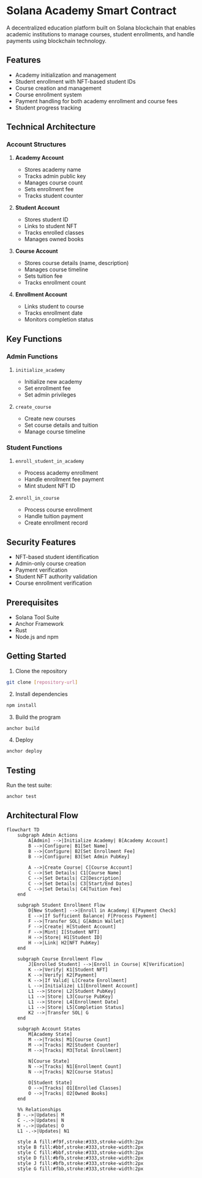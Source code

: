# Solana Academy Smart Contract

A decentralized education platform built on Solana blockchain that enables academic institutions to manage courses, student enrollments, and handle payments using blockchain technology.

## Features

- Academy initialization and management
- Student enrollment with NFT-based student IDs
- Course creation and management
- Course enrollment system
- Payment handling for both academy enrollment and course fees
- Student progress tracking

## Technical Architecture

### Account Structures

1. **Academy Account**
   - Stores academy name
   - Tracks admin public key
   - Manages course count
   - Sets enrollment fee
   - Tracks student counter

2. **Student Account**
   - Stores student ID
   - Links to student NFT
   - Tracks enrolled classes
   - Manages owned books

3. **Course Account**
   - Stores course details (name, description)
   - Manages course timeline
   - Sets tuition fee
   - Tracks enrollment count

4. **Enrollment Account**
   - Links student to course
   - Tracks enrollment date
   - Monitors completion status

## Key Functions

### Admin Functions

1. `initialize_academy`
   - Initialize new academy
   - Set enrollment fee
   - Set admin privileges

2. `create_course`
   - Create new courses
   - Set course details and tuition
   - Manage course timeline

### Student Functions

1. `enroll_student_in_academy`
   - Process academy enrollment
   - Handle enrollment fee payment
   - Mint student NFT ID

2. `enroll_in_course`
   - Process course enrollment
   - Handle tuition payment
   - Create enrollment record

## Security Features

- NFT-based student identification
- Admin-only course creation
- Payment verification
- Student NFT authority validation
- Course enrollment verification

## Prerequisites

- Solana Tool Suite
- Anchor Framework
- Rust
- Node.js and npm

## Getting Started

1. Clone the repository
```bash
git clone [repository-url]
```

2. Install dependencies
```bash
npm install
```

3. Build the program
```bash
anchor build
```

4. Deploy
```bash
anchor deploy
```

## Testing

Run the test suite:
```bash
anchor test
```

## Architectural Flow

```mermaid
flowchart TD
    subgraph Admin Actions
        A[Admin] -->|Initialize Academy| B[Academy Account]
        B -->|Configure| B1[Set Name]
        B -->|Configure| B2[Set Enrollment Fee]
        B -->|Configure| B3[Set Admin PubKey]
        
        A -->|Create Course| C[Course Account]
        C -->|Set Details| C1[Course Name]
        C -->|Set Details| C2[Description]
        C -->|Set Details| C3[Start/End Dates]
        C -->|Set Details| C4[Tuition Fee]
    end

    subgraph Student Enrollment Flow
        D[New Student] -->|Enroll in Academy| E[Payment Check]
        E -->|If Sufficient Balance| F[Process Payment]
        F -->|Transfer SOL| G[Admin Wallet]
        F -->|Create| H[Student Account]
        F -->|Mint| I[Student NFT]
        H -->|Store| H1[Student ID]
        H -->|Link| H2[NFT PubKey]
    end

    subgraph Course Enrollment Flow
        J[Enrolled Student] -->|Enroll in Course| K[Verification]
        K -->|Verify| K1[Student NFT]
        K -->|Verify| K2[Payment]
        K -->|If Valid| L[Create Enrollment]
        L -->|Initialize| L1[Enrollment Account]
        L1 -->|Store| L2[Student PubKey]
        L1 -->|Store| L3[Course PubKey]
        L1 -->|Store| L4[Enrollment Date]
        L1 -->|Store| L5[Completion Status]
        K2 -->|Transfer SOL| G
    end

    subgraph Account States
        M[Academy State]
        M -->|Tracks| M1[Course Count]
        M -->|Tracks| M2[Student Counter]
        M -->|Tracks| M3[Total Enrollment]

        N[Course State]
        N -->|Tracks| N1[Enrollment Count]
        N -->|Tracks| N2[Course Status]

        O[Student State]
        O -->|Tracks| O1[Enrolled Classes]
        O -->|Tracks| O2[Owned Books]
    end

    %% Relationships
    B -.->|Updates| M
    C -.->|Updates| N
    H -.->|Updates| O
    L1 -.->|Updates| N1
    
    style A fill:#f9f,stroke:#333,stroke-width:2px
    style B fill:#bbf,stroke:#333,stroke-width:2px
    style C fill:#bbf,stroke:#333,stroke-width:2px
    style D fill:#bfb,stroke:#333,stroke-width:2px
    style J fill:#bfb,stroke:#333,stroke-width:2px
    style G fill:#fbb,stroke:#333,stroke-width:2px
```

